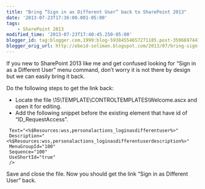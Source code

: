 ```yaml
--- 
title: "Bring “Sign in as Different User” back to SharePoint 2013"
date: '2013-07-23T17:36:00.001-05:00' 
tags: 
    - SharePoint 2013
modified_time: '2013-07-23T17:40:45.250-05:00' 
blogger_id: tag:blogger.com,1999:blog-59384554657271185.post-3596697447652063456
blogger_orig_url: http://ebeid-soliman.blogspot.com/2013/07/bring-sign-in-as-different-user-back-to.html
---
```


If you new to SharePoint 2013 like me and get confused looking for “Sign
in as a Different User” menu command, don’t worry it is not there by
design but we can easily bring it back.

Do the following steps to get the link back:

-   Locate the file \\15\\TEMPLATE\\CONTROLTEMPLATES\\Welcome.ascx and
    open it for editing.
-   Add the following snippet before the existing element that have id
    of “ID\_RequestAccess”.

<!-- -->

     Text="<%$Resources:wss,personalactions_loginasdifferentuser%>"
     Description="<%$Resources:wss,personalactions_loginasdifferentuserdescription%>"
     MenuGroupId="100"
     Sequence="100"
     UseShortId="true"
     />

  

Save and close the file. Now you should get the link “Sign in as
Different User” back.
